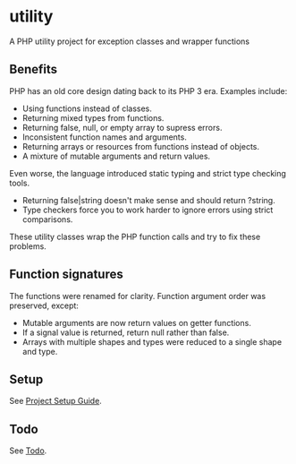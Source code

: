 # utility

A PHP utility project for exception classes and wrapper functions

## Benefits

PHP has an old core design dating back to its PHP 3 era. Examples include:
-  Using functions instead of classes.
-  Returning mixed types from functions.
-  Returning false, null, or empty array to supress errors.
-  Inconsistent function names and arguments.
-  Returning arrays or resources from functions instead of objects.
-  A mixture of mutable arguments and return values.

Even worse, the language introduced static typing and strict type checking tools.
-  Returning false|string doesn't make sense and should return ?string.
-  Type checkers force you to work harder to ignore errors using strict comparisons.

These utility classes wrap the PHP function calls and try to fix these problems.

## Function signatures

The functions were renamed for clarity. Function argument order was preserved,
except:

-   Mutable arguments are now return values on getter functions.
-   If a signal value is returned, return null rather than false.
-   Arrays with multiple shapes and types were reduced to a single shape and
    type.

## Setup

See [Project Setup Guide](docs/setup_guide.md).

## Todo

See [Todo](docs/todo.md).
